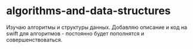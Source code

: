# algorithms-and-data-structures
Изучаю алгоритмы и структуры данных. Добавляю описание и код на swift для алгоритмов - постоянно будет пополнятся и совершенствоваться.

